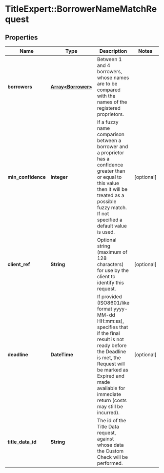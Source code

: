 # TitleExpert::BorrowerNameMatchRequest

## Properties
Name | Type | Description | Notes
------------ | ------------- | ------------- | -------------
**borrowers** | [**Array&lt;Borrower&gt;**](Borrower.md) | Between 1 and 4 borrowers, whose names are to be compared with the names of the registered proprietors. | 
**min_confidence** | **Integer** | If a fuzzy name comparison between a borrower and a proprietor has a confidence greater than or equal to this value then it will be treated as a possible fuzzy match. If not specified a default value is used. | [optional] 
**client_ref** | **String** | Optional string (maximum of 128 characters) for use by the client to identify this request. | [optional] 
**deadline** | **DateTime** | If provided (ISO8601/like format yyyy-MM-dd HH:mm:ss), specifies that if the final result is not ready before the Deadline is met, the Request will be marked as Expired and made available for immediate return (costs may still be incurred). | [optional] 
**title_data_id** | **String** | The id of the Title Data request, against whose data the Custom Check will be performed. | 


